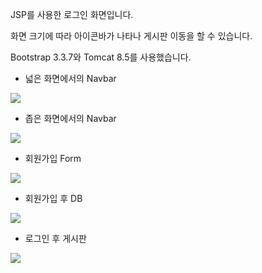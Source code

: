 JSP를 사용한 로그인 화면입니다. 

화면 크기에 따라 아이콘바가 나타나 게시판 이동을 할 수 있습니다. 

Bootstrap 3.3.7와 Tomcat 8.5를 사용했습니다.


- 넓은 화면에서의 Navbar
<img src="https://user-images.githubusercontent.com/82144761/144203276-2a89d924-9688-4bbc-b691-9baa129e4d48.png"/>

- 좁은 화면에서의 Navbar
<img src="https://user-images.githubusercontent.com/82144761/144207342-e8be5985-31ad-4c1a-9a5a-826627885c19.png"/>

- 회원가입 Form
<img src="https://user-images.githubusercontent.com/82144761/144737544-03ef9ec8-fab8-4967-938c-280553a54ed3.png"/>

- 회원가입 후 DB
<img src="https://user-images.githubusercontent.com/82144761/144738179-ca21a7d6-3089-4a5b-9882-370f59b76e87.png"/>

- 로그인 후 게시판
<img src="https://user-images.githubusercontent.com/82144761/144747550-3ae205c7-33ad-4997-a98c-cf1d48578398.png"/>




